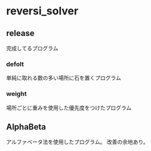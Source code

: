 # reversi_solver

## release
完成してるプログラム
### defolt
単純に取れる数の多い場所に石を置くプログラム
### weight
場所ごとに重みを使用した優先度をつけたプログラム
## AlphaBeta
アルファベータ法を使用したプログラム。
改善の余地あり。
